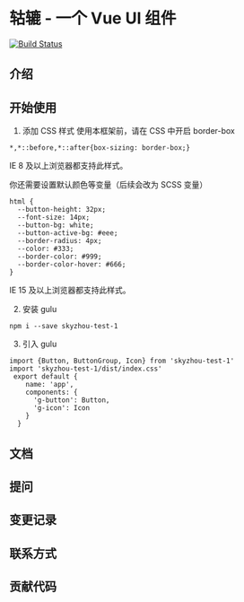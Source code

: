 # 轱辘 - 一个 Vue UI 组件

[![Build Status](https://travis-ci.org/SkyZhou197/gulu-test-1.svg?branch=master)](https://travis-ci.org/SkyZhou197/gulu-test-1)

## 介绍

## 开始使用

1. 添加 CSS 样式
   使用本框架前，请在 CSS 中开启 border-box

```
*,*::before,*::after{box-sizing: border-box;}
```

IE 8 及以上浏览器都支持此样式。

你还需要设置默认颜色等变量（后续会改为 SCSS 变量）

```
html {
  --button-height: 32px;
  --font-size: 14px;
  --button-bg: white;
  --button-active-bg: #eee;
  --border-radius: 4px;
  --color: #333;
  --border-color: #999;
  --border-color-hover: #666;
}
```

IE 15 及以上浏览器都支持此样式。

2. 安装 gulu

```
npm i --save skyzhou-test-1
```

3. 引入 gulu

```
import {Button, ButtonGroup, Icon} from 'skyzhou-test-1'
import 'skyzhou-test-1/dist/index.css'
 export default {
    name: 'app',
    components: {
      'g-button': Button,
      'g-icon': Icon
    }
  }
```

## 文档

## 提问

## 变更记录

## 联系方式

## 贡献代码

```

```
